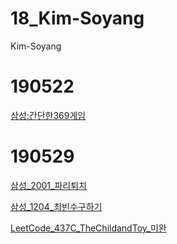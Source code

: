 # 18_Kim-Soyang
Kim-Soyang

# 190522
[삼성:간단한369게임](https://github.com/haileykim1/Algorithm-Problem/blob/master/190522/369%EA%B2%8C%EC%9E%84.cpp)
# 190529
[삼성_2001_파리퇴치](https://github.com/haileykim1/Algorithm-Problem/blob/master/190529/%EC%82%BC%EC%84%B12001_%ED%8C%8C%EB%A6%AC%ED%87%B4%EC%B9%98.cpp)

[삼성_1204_최빈수구하기](https://github.com/haileykim1/Algorithm-Problem/blob/master/190529/%EC%82%BC%EC%84%B11204_%EC%B5%9C%EB%B9%88%EC%88%98%EA%B5%AC%ED%95%98%EA%B8%B0.cpp)

[LeetCode_437C_TheChildandToy_미완](https://github.com/haileykim1/Algorithm-Problem/blob/master/190529/LeetCode_437C_The%20Child%20and%20Toy.cpp)
